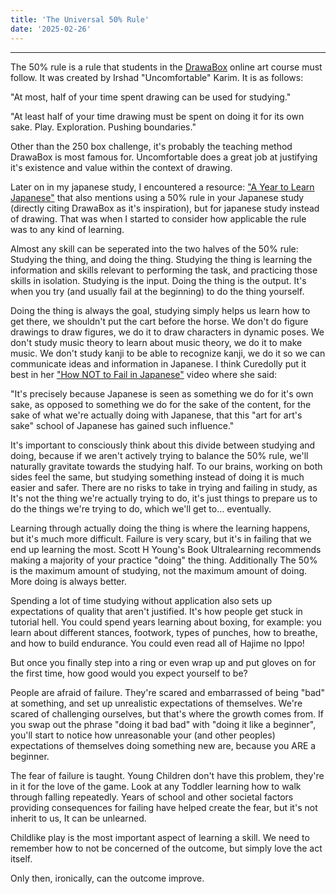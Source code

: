 ```yaml
---
title: 'The Universal 50% Rule'
date: '2025-02-26'
---
```


---

The 50% rule is a rule that students in the [DrawaBox](https://drawabox.com/) online art course must follow. It was created by Irshad "Uncomfortable" Karim. It is as follows:

"At most, half of your time spent drawing can be used for studying."

"At least half of your time drawing must be spent on doing it for its own sake. Play. Exploration. Pushing boundaries."

Other than the 250 box challenge, it's probably the teaching method DrawaBox is most famous for. Uncomfortable does a great job at justifying it's existence and value within the context of drawing.

Later on in my japanese study, I encountered a resource: ["A Year to Learn Japanese"](https://docs.google.com/document/d/10bRzVblKVOsQJjTc2PIi1Gbj_LrsJCkMkh0SutXCZdI/edit?tab=t.0) that also mentions using a 50% rule in your Japanese study (directly citing DrawaBox as it's inspiration), but for japanese study instead of drawing. That was when I started to consider how applicable the rule was to any kind of learning.

Almost any skill can be seperated into the two halves of the 50% rule: Studying the thing, and doing the thing. Studying the thing is learning the information and skills relevant to performing the task, and practicing those skills in isolation. Studying is the input. Doing the thing is the output. It's when you try (and usually fail at the beginning) to do the thing yourself.

Doing the thing is always the goal, studying simply helps us learn how to get there, we shouldn't put the cart before the horse. We don't do figure drawings to draw figures, we do it to draw characters in dynamic poses. We don't study music theory to learn about music theory, we do it to make music. We don't study kanji to be able to recognize kanji, we do it so we can communicate ideas and information in Japanese. I think Curedolly put it best in her ["How NOT to Fail in Japanese"](https://youtu.be/TkS5APqAFHA?si=0XHairkO22zS7lFG) video where she said:

"It's precisely because Japanese is seen as something we do for it's own sake, as opposed to something we do for the sake of the content, for the sake of what we're actually doing with Japanese, that this "art for art's sake" school of Japanese has gained such influence."

It's important to consciously think about this divide between studying and doing, because if we aren't actively trying to balance the 50% rule, we'll naturally gravitate towards the studying half. To our brains, working on both sides feel the same, but studying something instead of doing it is much easier and safer. There are no risks to take in trying and failing in study, as It's not the thing we're actually trying to do, it's just things to prepare us to do the things we're trying to do, which we'll get to... eventually.

Learning through actually doing the thing is where the learning happens, but it's much more difficult. Failure is very scary, but it's in failing that we end up learning the most. Scott H Young's Book Ultralearning recommends making a majority of your practice "doing" the thing. Additionally The 50% is the maximum amount of studying, not the maximum amount of doing. More doing is always better.

Spending a lot of time studying without application also sets up expectations of quality that aren't justified. It's how people get stuck in tutorial hell. You could spend years learning about boxing, for example: you learn about different stances, footwork, types of punches, how to breathe, and how to build endurance. You could even read all of Hajime no Ippo!

But once you finally step into a ring or even wrap up and put gloves on for the first time, how good would you expect yourself to be?

People are afraid of failure. They're scared and embarrassed of being "bad" at something, and set up unrealistic expectations of themselves. We're scared of challenging ourselves, but that's where the growth comes from. If you swap out the phrase "doing it bad bad" with "doing it like a beginner", you'll start to notice how unreasonable your (and other peoples) expectations of themselves doing something new are, because you ARE a beginner.

The fear of failure is taught. Young Children don't have this problem, they're in it for the love of the game. Look at any Toddler learning how to walk through falling repeatedly. Years of school and other societal factors providing consequences for failing have helped create the fear, but it's not inherit to us, It can be unlearned.

Childlike play is the most important aspect of learning a skill. We need to remember how to not be concerned of the outcome, but simply love the act itself.

Only then, ironically, can the outcome improve.
